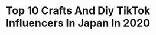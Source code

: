 ---
title: Top 10 Crafts And Diy TikTok Influencers In Japan In 2020
description: >-
  Find top crafts and diy TikTok influencers in Japan in 2020. Most popular hashtags: #apple #diy #drink #tiktokxmas.
platform: TikTok
profiles:
  - username: "miya_katayama"
    fullname: >-
      片山美耶_Miya Katayama
    location: "Japan"
    followers: 935449
    engagement: 1534
    commentsToLikes: 0.004422
    id: ck9jvt7motm0f0j785cmvcmnu
    verified: true
    hashtags: "#oddysatifying, #thanksmom, #artwork, #tiktionary"
  - username: "cchannel_girls"
    fullname: >-
      CCHANNEL
    location: "Japan"
    followers: 1061962
    engagement: 959
    commentsToLikes: 0.004908
    id: ck81s2eqgpida0j782atz3k25
    verified: true
    hashtags: "#hairarrange, #accessory, #stayathome, #lifehack"
  - username: "cook.world"
    fullname: >-
      Cook World
    location: "Japan"
    followers: 200565
    engagement: 1794
    commentsToLikes: 0.007038
    id: ck9tu7nyijvfq0j7842d0ogwt
    verified: false
    hashtags: "#styles, #april, #yogurt, #love"
  - username: "yoyokktt"
    fullname: >-
      tatetate@Twitterもよろ
    location: "Japan"
    followers: 3990
    engagement: 227
    commentsToLikes: 0.043138
    id: ck83yvqmiw63y0j78mavcbquk
    verified: false
    hashtags: "#handmade, #cad, #nhk, #iot"
  - username: "xt_crossty"
    fullname: >-
      xT / 3D Creator
    location: "Japan"
    followers: 94214
    engagement: 1053
    commentsToLikes: 0.004297
    id: ck7zogwdmjxxc0j7833gb3e65
    verified: false
    hashtags: "#copic, #drawingchallenge, #iphone11pro, #coin"
  - username: "zz_wood_art"
    fullname: >-
      zZ_WOOD
    location: "Japan"
    followers: 85749
    engagement: 563
    commentsToLikes: 0.007199
    id: ck8fb0kyk4xcs0j78zm5u2jpf
    verified: false
    hashtags: "#woochallange, #love, #woodchallge"
  - username: "diymagazine"
    fullname: >-
      DIY MAGAZINE
    location: "Japan"
    followers: 205832
    engagement: 471
    commentsToLikes: 0.005175
    id: ck81s970cqyex0j780ya2i40u
    verified: false
    hashtags: "#camp, #wallart, #walldecor, #interiordesign"
  - username: "nanjokarin"
    fullname: >-
      Karin
    location: "Japan"
    followers: 368082
    engagement: 857
    commentsToLikes: 0.021455
    id: ck8kmuuu4abz30j78benrrkz3
    verified: true
    hashtags: "#badguy, #leola, #roku, #showmorecheek"
  - username: "peace605"
    fullname: >-
      ıllıllı яуσ ıllıllı
    location: "Japan"
    followers: 49019
    engagement: 465
    commentsToLikes: 0.020501
    id: ck9m11q14d6ml0j7803vjr7y2
    verified: false
    hashtags: "#thewalkingdead, #15, #halloweenmakeup, #pancakes"
  - username: "repiiii_official"
    fullname: >-
      repiiii -レピー
    location: "Japan"
    followers: 379667
    engagement: 509
    commentsToLikes: 0.008203
    id: ck94lj3a8zeua0j78nhxzxyw5
    verified: false
    hashtags: "#origami, #diy, #ljk, #campus"
---